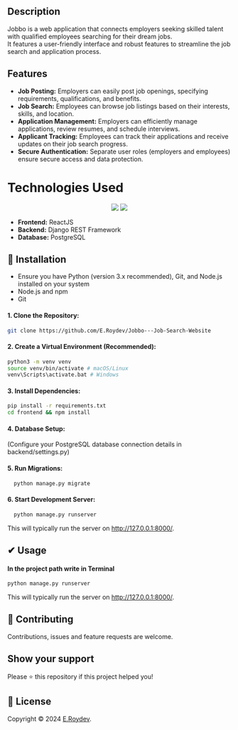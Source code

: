 ## Description 
Jobbo is a web application that connects employers seeking skilled talent with qualified employees searching for their dream jobs.<br> It features a user-friendly interface and robust features to streamline the job search and application process.

## Features
<ul>
  <li><strong>Job Posting:</strong> Employers can easily post job openings, specifying requirements, qualifications, and benefits.</li>
  <li><strong>Job Search:</strong> Employees can browse job listings based on their interests, skills, and location.</li>
  <li><strong>Application Management:</strong> Employers can efficiently manage applications, review resumes, and schedule interviews.</li>
  <li><strong>Applicant Tracking:</strong> Employees can track their applications and receive updates on their job search progress.</li>
  <li><strong>Secure Authentication:</strong> Separate user roles (employers and employees) ensure secure access and data protection.</li>
</ul>

<h1>Technologies Used</h1>
<div align="center">
    <img src="https://skillicons.dev/icons?i=react,html,css,django" />
    <img src="https://skillicons.dev/icons?i=python,javascript,postgres" /><br>
</div>
<ul>
  <li><strong>Frontend:</strong> ReactJS</li>
  <li><strong>Backend:</strong> Django REST Framework</li>
  <li><strong>Database:</strong> PostgreSQL</li>
</ul>

## 🚀 Installation

<ul>
  <li>Ensure you have Python (version 3.x recommended), Git, and Node.js installed on your system</li>
  <li>Node.js and npm</li>
  <li>Git</li>
</ul>



#### 1. Clone the Repository:

```sh
git clone https://github.com/E.Roydev/Jobbo---Job-Search-Website
```

#### 2. Create a Virtual Environment (Recommended):

```sh
python3 -m venv venv
source venv/bin/activate # macOS/Linux
venv\Scripts\activate.bat # Windows
```

#### 3. Install Dependencies:
```sh
pip install -r requirements.txt
cd frontend && npm install
```

#### 4. Database Setup:
(Configure your PostgreSQL database connection details in backend/settings.py)

#### 5. Run Migrations:
```sh
  python manage.py migrate
```
#### 6. Start Development Server:
```sh
  python manage.py runserver
```
This will typically run the server on http://127.0.0.1:8000/.

## ✔ Usage

#### In the project path write in Terminal

```sh
python manage.py runserver
```

This will typically run the server on http://127.0.0.1:8000/.


## 🤝 Contributing

Contributions, issues and feature requests are welcome.<br />



## Show your support

Please ⭐️ this repository if this project helped you!

## 📝 License

Copyright © 2024 [E.Roydev](https://github.com/E.Roydev).<br />

